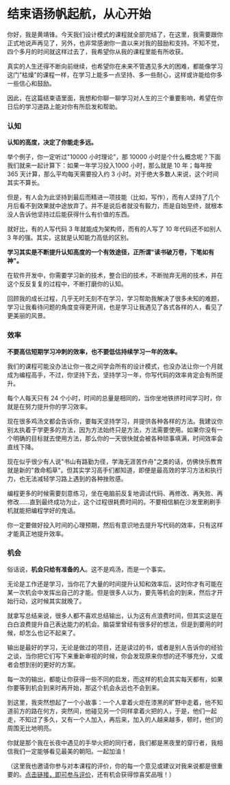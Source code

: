 # 结束语扬帆起航，从心开始

你好，我是黄靖锋。今天我们设计模式的课程就全部完结了，在这里，我需要跟你正式地说声再见了，另外，也非常感谢你一直以来对我的鼓励和支持。不知不觉，四个多月的时间就这样过去了，我希望你从我的课程里能有所收获。

真实的人生还得不断向前继续，也希望你在未来不管遇见多大的困难，都能像学习这门"枯燥"的课程一样，在学习上能多一点坚持、多一些耐心，这样或许能给你多一些信心和鼓励。

因此，在这篇结束语里面，我想和你聊一聊学习对人生的三个重要影响，希望在你日后的学习道路上能对你有所启发和帮助。

### 认知

**认知的高度，决定了你能走多远。**

举个例子，你一定听过"10000 小时理论"，那 10000 小时是个什么概念呢？下面我们就来一起计算下：如果一年学习投入1000 小时，那么就是 10 年；每年按 365 天计算，那么平均每天需要投入约 3 小时。对于绝大多数人来说，这个时间其实不算长。

但是，有人会为此坚持到最后而精进一项技能（比如，写作），而有人坚持了几个月后看不到效果就中途放弃了。并不是说后者就没有毅力，而是自始至终，就根本没人告诉他坚持过后能获得什么有价值的东西。

就好比，有的人写代码 3 年就能成为架构师，而有的人写了 10 年代码还不如别人 3 年的强。其实，这就是认知能力高低的区别。

**学习其实是不断提升认知高度的一个有效途径，正所谓"读书破万卷，下笔如有神"。**

在软件开发中，你需要学习新的技术，整合旧的技术，不断抛弃无用的技术，并在这个反反复复的过程中，不断打磨你的认知。

回顾我的成长过程，几乎无时无刻不在学习，学习帮助我解决了很多未知的难题，学习让我看待问题的角度变得更开阔，也是学习让我遇见了各式各样的人，看见了更美丽的风景。

### 效率

**不要高估短期学习冲刺的效率，也不要低估持续学习一年的效率。**

我们的课程可能没办法让你一夜之间学会所有的设计模式，也没办法让你一个月就成为编程高手，不过，你坚持下去，坚持学习一年，你写代码的效率肯定会有所提升。

每个人每天只有 24 个小时，时间的总量是相同的，当你坐地铁挤时间学习时，你就是在努力提升你的学习效率。

现在很多鸡汤文都会告诉你，要每天坚持学习，并提供各种各样的方法。我建议你别太执着于学更多的方法，因为方法始终只是方法，方法需要使用。如果你没有一个明确的目标就去使用方法，那么你的一天很快就会被各种琐事填满，时间效率会直线下降。

现在似乎很少有人说"书山有路勤为径，学海无涯苦作舟"之类的话，仿佛快乐教育就是新的"救命稻草"。但其实学习高手们都知道，即便是最高效的学习方法和执行力，也无法减轻学习路上遇到的各种挫败感。

编程更多的时候需要刻意练习，坐在电脑前反复地调试代码、再修改、再失败、再修改......直到最终成功为止，这个过程很耗费时间的。不要相信躺在沙发里刷刷手机就能把编程学好的鬼话。

你一定要做好投入时间的心理预期，然后有意识地去提升写代码的效率，只有这样才能真正地提升效率。

### 机会

俗话说，**机会只给有准备的人**。这不是鸡汤，而是一个事实。

无论是工作还是学习，当你花了大量的时间提升认知和效率后，这时你才有可能在某一次机会中发挥出自己的才能。但是很多人以为，要先等机会的到来，然后才开始行动，这时候其实就晚了。

就拿写总结来说，很多人都不喜欢总结输出，认为这有点浪费时间，但其实这是在白白浪费提升自己表达能力的机会。脑袋里曾经有很多好的想法，但是到要用的时候，却怎么也记不起来了。

输出是最好的学习，无论是做过的项目，还是读过的书，或者是别人告诉你的经验之谈，当你把它们写下来重新审视的时候，你会发现原来你想的还不够充分，又或者会想到别的更好的方案。

每一次的输出，都能让你获得一些不同的启发，而这样的机会其实每天都有，如果你要等到机会到来时再开始，那这个机会永远也不会到来。

到这里，我突然想起了一个小故事：一个人拿着火炬在漆黑的旷野中走着，他不知道前方的路在何方，突然间，他碰见另一个同样拿着火把的人，于是，他们一起走，不知过了多久，又有一个人加入，再后来，加入的人越来越多，顿时，他们的周围无比地明亮。

你就是那个我在长夜中遇见的手举火把的同行者，我们都是黑夜里的穿行者，我相信我们一定能够看见最美的朝阳。一起加油！

（这里我也邀请你参与对本课程的评价，你的每一个意见或建议对我来说都是很重要的。[点击链接，即可参与评价](https://wj.qq.com/s2/8781572/6297/)，还有机会获得惊喜奖品哦！）

